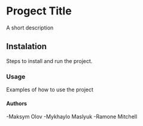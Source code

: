 # Progect Title

A short description

## Instalation 

Steps to install and run the project.

### Usage

Examples of how to use the project

#### Authors

-Maksym Olov
-Mykhaylo Maslyuk 
-Ramone Mitchell
